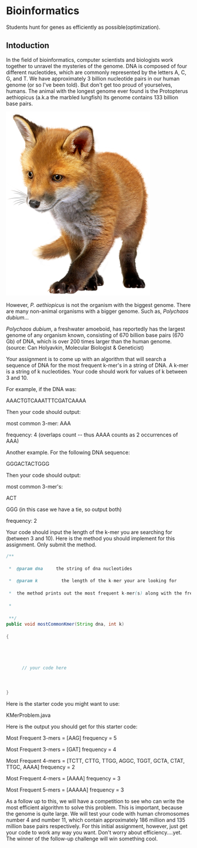 # Bioinformatics
Students hunt for genes as efficiently as possible(optimization).

## Intoduction
In the field of bioinformatics, computer scientists and biologists work together to unravel the mysteries of the genome.  DNA is composed of four different nucleotides, which are commonly represented by the letters A, C, G, and T.  We have approximately 3 billion nucleotide pairs in our human genome (or so I've been told).  But don't get too proud of yourselves, humans.  The animal with the longest genome ever found is the Protopterus aethiopicus (a.k.a the marbled lungfish) Its genome contains 133 billion base pairs.  

![marbled lungfish](https://github.com/jpolacco/cryptography/blob/master/fox.png)

 
However, *P. aethiopicus* is not the organism with the biggest genome. There are many non-animal organisms with a bigger genome. Such as, *Polychaos dubium*...

*Polychaos dubium*, a freshwater amoeboid, has reportedly has the largest genome of any organism known, consisting of 670 billion base pairs (670 Gb) of DNA, which is over 200 times larger than the human genome.  (source: Can Holyavkin, Molecular Biologist & Geneticist)

Your assignment is to come up with an algorithm that will search a sequence of DNA for the most frequent k-mer's in a string of DNA.  A k-mer is a string of k nucleotides.  Your code should work for values of k between 3 and 10.  
 
For example, if the DNA was:

AAACTGTCAAATTTCGATCAAAA

Then your code should output:

most common 3-mer:  AAA

frequency:  4  (overlaps count -- thus AAAA counts as 2 occurrences of AAA)

Another example.  For the following DNA sequence:  

GGGACTACTGGG

Then your code should output:

most common 3-mer's:  

ACT 

GGG  (in this case we have a tie, so output both)

frequency:  2  

Your code should input the length of the k-mer you are searching for (between 3 and 10).
Here is the method you should implement for this assignment.  Only submit the method.

```java
/**

 *  @param dna     the string of dna nucleotides

 *  @param k         the length of the k-mer your are looking for

 *  the method prints out the most frequent k-mer(s) along with the frequency

 *

 **/ 
public void mostCommonKmer(String dna, int k)

{


 

      // your code here

 

}
```
 

Here is the starter code you might want to use:

KMerProblem.java

Here is the output you should get for this starter code:

Most Frequent 3-mers = [AAG] frequency = 5

Most Frequent 3-mers = [GAT] frequency = 4

Most Frequent 4-mers = [TCTT, CTTG, TTGG, AGGC, TGGT, GCTA, CTAT, TTGC, AAAA] frequency = 2

Most Frequent 4-mers = [AAAA] frequency = 3

Most Frequent 5-mers = [AAAAA] frequency = 3 

As a follow up to this, we will have a competition to see who can write the most efficient algorithm to solve this problem.  This is important, because the genome is quite large.  We will test your code with human chromosomes number 4 and number 11, which contain approximately 186  million and 135 million base pairs respectively.  For this initial assignment, however, just get your code to work any way you want.  Don't worry about efficiency....yet.  The winner of the follow-up challenge will win something cool.
